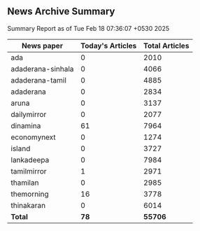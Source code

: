 <!-- @format -->
## News Archive Summary

Summary Report as of Tue Feb 18 07:36:07 +0530 2025

| News paper         | Today's Articles | Total Articles |
|--------------------|------------------|----------------|
| ada               | 0          | 2010        |
| adaderana-sinhala               | 0          | 4066        |
| adaderana-tamil               | 0          | 4885        |
| adaderana               | 0          | 2834        |
| aruna               | 0          | 3137        |
| dailymirror               | 0          | 2077        |
| dinamina               | 61          | 7964        |
| economynext               | 0          | 1274        |
| island               | 0          | 3727        |
| lankadeepa               | 0          | 7984        |
| tamilmirror               | 1          | 2971        |
| thamilan               | 0          | 2985        |
| themorning               | 16          | 3778        |
| thinakaran               | 0          | 6014        |
| **Total**          | **78**      | **55706** |

